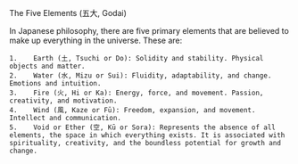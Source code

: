 The Five Elements (五大, Godai)

In Japanese philosophy, there are five primary elements that are believed to make up everything in the universe. These are:

    1.    Earth (土, Tsuchi or Do): Solidity and stability. Physical objects and matter.
    2.    Water (水, Mizu or Sui): Fluidity, adaptability, and change. Emotions and intuition.
    3.    Fire (火, Hi or Ka): Energy, force, and movement. Passion, creativity, and motivation.
    4.    Wind (風, Kaze or Fū): Freedom, expansion, and movement. Intellect and communication.
    5.    Void or Ether (空, Kū or Sora): Represents the absence of all elements, the space in which everything exists. It is associated with spirituality, creativity, and the boundless potential for growth and change.
